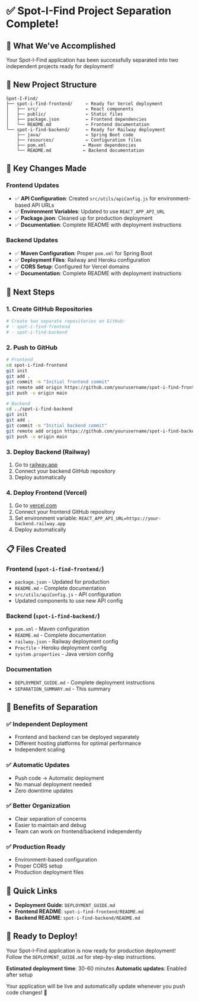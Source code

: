 # ✅ Spot-I-Find Project Separation Complete!

## 🎉 What We've Accomplished

Your Spot-I-Find application has been successfully separated into two independent projects ready for deployment!

## 📁 New Project Structure

```
Spot-I-Find/
├── spot-i-find-frontend/     ← Ready for Vercel deployment
│   ├── src/                  ← React components
│   ├── public/               ← Static files
│   ├── package.json          ← Frontend dependencies
│   └── README.md             ← Frontend documentation
└── spot-i-find-backend/      ← Ready for Railway deployment
    ├── java/                 ← Spring Boot code
    ├── resources/            ← Configuration files
    ├── pom.xml              ← Maven dependencies
    └── README.md            ← Backend documentation
```

## 🔧 Key Changes Made

### Frontend Updates
- ✅ **API Configuration**: Created `src/utils/apiConfig.js` for environment-based API URLs
- ✅ **Environment Variables**: Updated to use `REACT_APP_API_URL`
- ✅ **Package.json**: Cleaned up for production deployment
- ✅ **Documentation**: Complete README with deployment instructions

### Backend Updates
- ✅ **Maven Configuration**: Proper `pom.xml` for Spring Boot
- ✅ **Deployment Files**: Railway and Heroku configuration
- ✅ **CORS Setup**: Configured for Vercel domains
- ✅ **Documentation**: Complete README with deployment instructions

## 🚀 Next Steps

### 1. Create GitHub Repositories
```bash
# Create two separate repositories on GitHub:
# - spot-i-find-frontend
# - spot-i-find-backend
```

### 2. Push to GitHub
```bash
# Frontend
cd spot-i-find-frontend
git init
git add .
git commit -m "Initial frontend commit"
git remote add origin https://github.com/yourusername/spot-i-find-frontend.git
git push -u origin main

# Backend
cd ../spot-i-find-backend
git init
git add .
git commit -m "Initial backend commit"
git remote add origin https://github.com/yourusername/spot-i-find-backend.git
git push -u origin main
```

### 3. Deploy Backend (Railway)
1. Go to [railway.app](https://railway.app)
2. Connect your backend GitHub repository
3. Deploy automatically

### 4. Deploy Frontend (Vercel)
1. Go to [vercel.com](https://vercel.com)
2. Connect your frontend GitHub repository
3. Set environment variable: `REACT_APP_API_URL=https://your-backend.railway.app`
4. Deploy automatically

## 📋 Files Created

### Frontend (`spot-i-find-frontend/`)
- `package.json` - Updated for production
- `README.md` - Complete documentation
- `src/utils/apiConfig.js` - API configuration
- Updated components to use new API config

### Backend (`spot-i-find-backend/`)
- `pom.xml` - Maven configuration
- `README.md` - Complete documentation
- `railway.json` - Railway deployment config
- `Procfile` - Heroku deployment config
- `system.properties` - Java version config

### Documentation
- `DEPLOYMENT_GUIDE.md` - Complete deployment instructions
- `SEPARATION_SUMMARY.md` - This summary

## 🎯 Benefits of Separation

### ✅ Independent Deployment
- Frontend and backend can be deployed separately
- Different hosting platforms for optimal performance
- Independent scaling

### ✅ Automatic Updates
- Push code → Automatic deployment
- No manual deployment needed
- Zero downtime updates

### ✅ Better Organization
- Clear separation of concerns
- Easier to maintain and debug
- Team can work on frontend/backend independently

### ✅ Production Ready
- Environment-based configuration
- Proper CORS setup
- Production deployment files

## 🔗 Quick Links

- **Deployment Guide**: `DEPLOYMENT_GUIDE.md`
- **Frontend README**: `spot-i-find-frontend/README.md`
- **Backend README**: `spot-i-find-backend/README.md`

## 🎉 Ready to Deploy!

Your Spot-I-Find application is now ready for production deployment! Follow the `DEPLOYMENT_GUIDE.md` for step-by-step instructions.

**Estimated deployment time**: 30-60 minutes
**Automatic updates**: Enabled after setup

Your application will be live and automatically update whenever you push code changes! 🚀
